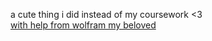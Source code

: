 a cute thing i did instead of my coursework <3 \
[with help from wolfram my beloved](https://mathworld.wolfram.com/HeartCurve.html)
